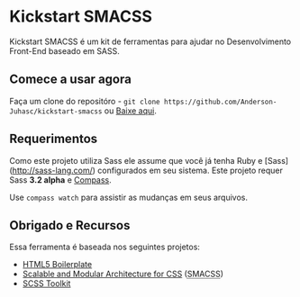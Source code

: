 # Kickstart SMACSS

Kickstart SMACSS é um kit de ferramentas para ajudar no Desenvolvimento Front-End baseado em SASS.

## Comece a usar agora

Faça um clone do repositóro - `git clone https://github.com/Anderson-Juhasc/kickstart-smacss` ou [Baixe aqui](https://github.com/Anderson-Juhasc/kickstart-smacss/zipball/master).

## Requerimentos

Como este projeto utiliza Sass ele assume que você já tenha Ruby e [Sass] (http://sass-lang.com/) configurados em seu sistema.
Este projeto requer Sass **3.2 alpha** e [Compass](http://compass-style.org/).

Use `compass watch` para assistir as mudanças em seus arquivos.

## Obrigado e Recursos

Essa ferramenta é baseada nos seguintes projetos:

- [HTML5 Boilerplate](https://github.com/h5bp/html5-boilerplate)
- [Scalable and Modular Architecture for CSS](http://smacss.com/book/type-state) (<abbr title="Scalable and Modular Architecture for CSS">SMACSS</abbr>)
- [SCSS Toolkit](https://raw.github.com/davidrapson/scss-toolkit)
